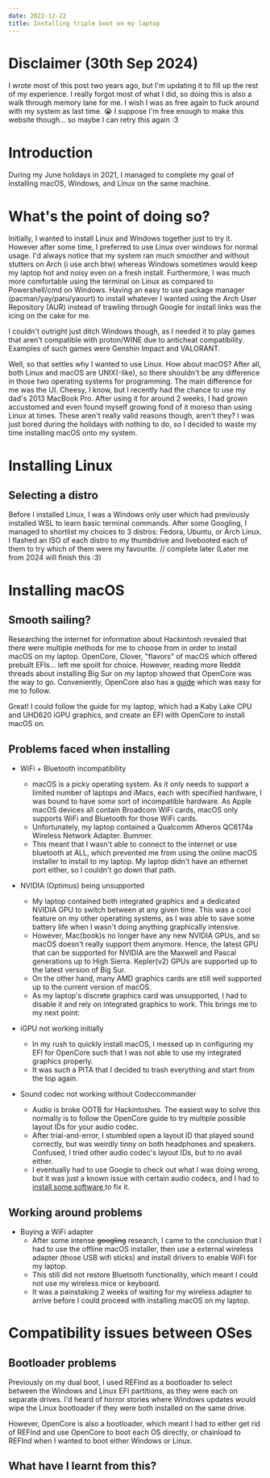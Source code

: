 ```yaml
---
date: 2022-12-22
title: Installing triple boot on my laptop
---
```

# Disclaimer (30th Sep 2024)
I wrote most of this post two years ago, but I'm updating it to fill up the rest of my experience. I really forgot most of what I did, so doing this is also a walk through memory lane for me. I wish I was as free again to fuck around with my system as last time. :sob: I suppose I'm free enough to make this website though... so maybe I can retry this again :3

# Introduction
During my June holidays in 2021, I managed to complete my goal of installing macOS, Windows, and Linux on the same machine. 

# What's the point of doing so?
Initially, I wanted to install Linux and Windows together just to try it. However after some time,  I preferred to use Linux over windows for normal usage. I'd always notice that my system ran much smoother and without stutters on Arch (i use arch btw) whereas Windows sometimes would keep my laptop hot and noisy even on a fresh install. Furthermore, I was much more comfortable using the terminal on Linux as compared to Powershell/cmd on Windows. Having an easy to use package manager (pacman/yay/paru/yaourt) to install whatever I wanted using the Arch User Repository (AUR) instead of trawling through Google for install links was the icing on the cake for me.

I couldn't outright just ditch Windows though, as I needed it to play games that aren't compatible with proton/WINE due to anticheat compatibility. Examples of such games were Genshin Impact and VALORANT. 

Well, so that settles why I wanted to use Linux. How about macOS? After all, both Linux and macOS are UNIX(-like), so there shouldn't be any difference in those two operating systems for programming. The main difference for me was the UI. Cheesy, I know, but I recently had the chance to use my dad's 2013 MacBook Pro. After using it for around 2 weeks, I had grown accustomed and even found myself growing fond of it moreso than using Linux at times. These aren't really valid reasons though, aren't they? I was just bored during the holidays with nothing to do, so I decided to waste my time installing macOS onto my system.

# Installing Linux
## Selecting a distro
Before I installed Linux, I was a Windows only user which had previously installed WSL to learn basic terminal commands. After some Googling, I managed to shortlist my choices to 3 distros: Fedora, Ubuntu, or Arch Linux. I flashed an ISO of each distro to my thumbdrive and livebooted each of them to try which of them were my favourite. 
// complete later
(Later me from 2024 will finish this :3)

# Installing macOS
## Smooth sailing?
Researching the internet for information about Hackintosh revealed that there were multiple methods for me to choose from in order to install macOS on my laptop. OpenCore, Clover, "flavors" of macOS which offered prebuilt EFIs... left me spoilt for choice. However, reading more Reddit threads about installing Big Sur on my laptop showed that OpenCore was the way to go. Conveniently, OpenCore also has a [guide](https://dortania.github.io/OpenCore-Install-Guide/) which was easy for me to follow.

Great! I could follow the guide for my laptop, which had a Kaby Lake CPU and UHD620 iGPU graphics, and create an EFI with OpenCore to install macOS on.

## Problems faced when installing
* WiFi + Bluetooth incompatibility
	* macOS is a picky operating system. As it only needs to support a limited number of laptops and iMacs, each with specified hardware, I was bound to have _some_ sort of incompatible hardware. As Apple macOS devices all contain Broadcom WiFi cards, macOS only supports WiFi and Bluetooth for those WiFi cards.
	* Unfortunately, my laptop contained a Qualcomm Atheros QC6174a Wireless Network Adapter. Bummer.
	* This meant that I wasn't able to connect to the internet or use bluetooth at ALL, which prevented me from using the online macOS installer to install to my laptop. My laptop didn't have an ethernet port either, so I couldn't go down that path. 

* NVIDIA (Optimus) being unsupported
	* My laptop contained both integrated graphics and a dedicated NVIDIA GPU to switch between at any given time. This was a cool feature on my other operating systems, as I was able to save some battery life when I wasn't doing anything graphically intensive.
	* However, Mac(book)s no longer have any new NVIDIA GPUs, and so macOS doesn't really support them anymore. Hence, the latest GPU that can be supported for NVIDIA are the Maxwell and Pascal generations up to High Sierra. Kepler(v2) GPUs are supported up to the latest version of Big Sur.
	* On the other hand, many AMD graphics cards are still well supported up to the current version of macOS.
	* As my laptop's discrete graphics card was unsupported, I had to disable it and rely on integrated graphics to work. This brings me to my next point:

* iGPU not working initially
	* In my rush to quickly install macOS, I messed up in configuring my EFI for OpenCore such that I was not able to use my integrated graphics properly. 
	* It was such a PITA that I decided to trash everything and start from the top again.

* Sound codec not working without Codeccommander
	* Audio is broke OOTB for Hackintoshes. The easiest way to solve this normally is to follow the OpenCore guide to try multiple possible layout IDs for your audio codec.
	* After trial-and-error, I stumbled open a layout ID that played sound correctly, but was weirdly tinny on both headphones and speakers. Confused, I tried other audio codec's layout IDs, but to no avail either.
	* I eventually had to use Google to check out what I was doing wrong, but it was just a known issue with certain audio codecs, and I had to[ install some software ](https://elitemacx86.com/threads/audio-distortion-when-using-headphones-on-laptops-clover-opencore.185/) to fix it.

## Working around problems
* Buying a WiFi adapter
	* After some intense ~~googling~~ research, I came to the conclusion that I had to use the offline macOS installer, then use a external wireless adapter (those USB wifi sticks) and install drivers to enable WiFi for my laptop.
	* This still did not restore Bluetooth functionality, which meant I could not use my wireless mice or keyboard.
	* It was a painstaking 2 weeks of waiting for my wireless adapter to arrive before I could proceed with installing macOS on my laptop.

# Compatibility issues between OSes
## Bootloader problems
Previously on my dual boot, I used REFInd as a bootloader to select between the Windows and Linux EFI partitions, as they were each on separate drives. I'd heard of horror stories where Windows updates would wipe the Linux bootloader if they were both installed on the same drive.

However, OpenCore is also a bootloader, which meant I had to either get rid of REFInd and use OpenCore to boot each OS directly, or chainload to REFInd when I wanted to boot either Windows or Linux.

## What have I learnt from this?